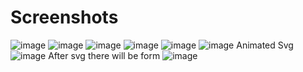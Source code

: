 # Screenshots
![image](https://github.com/dikshitd5/Portfolio/assets/47779849/7ddd0165-a8ca-49cf-ba91-3117fa48451f)
![image](https://github.com/dikshitd5/Portfolio/assets/47779849/e3da038d-25f1-4805-a745-b2f8c4617951)
![image](https://github.com/dikshitd5/Portfolio/assets/47779849/d078763e-6b64-418c-811b-4f4c160a903d)
![image](https://github.com/dikshitd5/Portfolio/assets/47779849/911e37ea-2f61-4e52-ab9a-0f7ef9c232c7)
![image](https://github.com/dikshitd5/Portfolio/assets/47779849/e44bd302-9314-40b5-8703-5c47ab574de2)
![image](https://github.com/dikshitd5/Portfolio/assets/47779849/57eb1c77-6b9f-4b5d-bf9c-5492b5934081)
Animated Svg
![image](https://github.com/dikshitd5/Portfolio/assets/47779849/1153c315-5bb5-44b7-ac95-1d26afb6badd)
After svg there will be form
![image](https://github.com/dikshitd5/Portfolio/assets/47779849/4d4bcf7a-55ee-4e90-816c-819f42fc4bd2)
